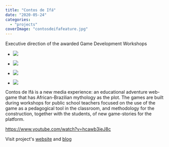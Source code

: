 ```yaml
---
title: "Contos de Ifá"
date: "2020-05-24"
categories: 
  - "projects"
coverImage: "contosdeifafeature.jpg"
---
```


Executive direction of the awarded Game Development Workshops

- [![](images/contosdeifa01-1024x552.png)](https://thisismyart.eratudomato.online/wp-content/uploads/sites/11/2020/05/contosdeifa01.png)
    
- [![](images/contosdeifa02-1024x552.png)](https://thisismyart.eratudomato.online/wp-content/uploads/sites/11/2020/05/contosdeifa02.png)
    
- [![](images/contosdeifa03-1024x768.jpg)](https://thisismyart.eratudomato.online/wp-content/uploads/sites/11/2020/05/contosdeifa03.jpg)
    
- [![](images/contosdeifa04-1024x768.jpg)](https://thisismyart.eratudomato.online/wp-content/uploads/sites/11/2020/05/contosdeifa04-scaled-1.jpg)
    

Contos de Ifá is a new media experience: an educational adventure web-game that has African-Brazilian mythology as the plot. The games are built during workshops for public school teachers focused on the use of the game as a pedagogical tool in the classroom, and methodology for the construction, together with the students, of new game-stories for the platform.

https://www.youtube.com/watch?v=hcawb3ieJ8c

Visit project's [website](http://contosdeifa.com) and [blog](http://contosdeifa.wordpress.com)
